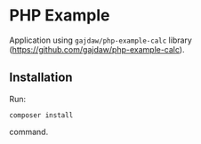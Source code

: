 PHP Example
===========

Application using `gajdaw/php-example-calc` library (https://github.com/gajdaw/php-example-calc).

Installation
------------

Run:

    composer install

command.
